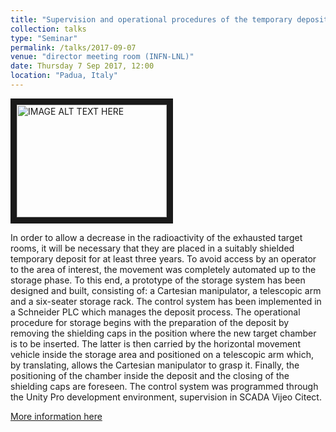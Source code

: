 ```yaml
---
title: "Supervision and operational procedures of the temporary deposit of the SPES project"
collection: talks
type: "Seminar"
permalink: /talks/2017-09-07
venue: "director meeting room (INFN-LNL)"
date: Thursday 7 Sep 2017, 12:00
location: "Padua, Italy"
---
```


<a href="http://www.youtube.com/watch?feature=player_embedded&v=lCyCAb-AQD0
" target="_blank"><img src="http://img.youtube.com/vi/lCyCAb-AQD0/0.jpg" 
alt="IMAGE ALT TEXT HERE" width="240" height="180" border="10" /></a>


In order to allow a decrease in the radioactivity of the exhausted target rooms, it will be necessary that they are placed in a suitably shielded temporary deposit for at least three years. 
To avoid access by an operator to the area of ​​interest, the movement was completely automated up to the storage phase. To this end, a prototype of the storage system has been designed and built, consisting of: a Cartesian manipulator, a telescopic arm and a six-seater storage rack. The control system has been implemented in a Schneider PLC which manages the deposit process. The operational procedure for storage begins with the preparation of the deposit by removing the shielding caps in the position where the new target chamber is to be inserted. The latter is then carried by the horizontal movement vehicle inside the storage area and positioned on a telescopic arm which, by translating, allows the Cartesian manipulator to grasp it. Finally, the positioning of the chamber inside the deposit and the closing of the shielding caps are foreseen. 
The control system was programmed through the Unity Pro development environment, supervision in SCADA Vijeo Citect.

[More information here](https://agenda.infn.it/conferenceDisplay.py?confId=13948)